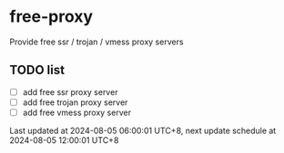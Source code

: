 
# free-proxy
Provide free ssr / trojan / vmess proxy servers


## TODO list
- [ ] add free ssr proxy server
- [ ] add free trojan proxy server
- [ ] add free vmess proxy server

Last updated at 2024-08-05 06:00:01 UTC+8, next update schedule at 2024-08-05 12:00:01 UTC+8

